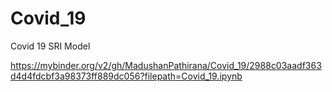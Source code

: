 # Covid_19
Covid 19 SRI Model

https://mybinder.org/v2/gh/MadushanPathirana/Covid_19/2988c03aadf363d4d4fdcbf3a98373ff889dc056?filepath=Covid_19.ipynb
